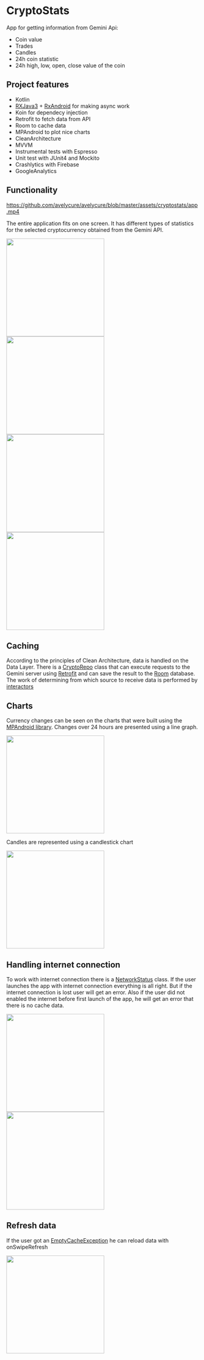 # CryptoStats

App for getting information from Gemini Api:
* Coin value
* Trades
* Candles
* 24h coin statistic
* 24h high, low, open, close value of the coin

## Project features

* Kotlin
* [RXJava3](https://github.com/ReactiveX/RxJava) + [RxAndroid](https://github.com/ReactiveX/RxAndroid) for making async work
* Koin for dependecy injection
* Retrofit to fetch data from API
* Room to cache data
* MPAndroid to plot nice charts
* CleanArchitecture
* MVVM
* Instrumental tests with Espresso
* Unit test with JUnit4 and Mockito
* Crashlytics with Firebase
* GoogleAnalytics

## Functionality

https://github.com/avelycure/avelycure/blob/master/assets/cryptostats/app.mp4

The entire application fits on one screen. It has different types of statistics for the selected cryptocurrency obtained from the Gemini API.

<p>
  <img src="https://github.com/avelycure/avelycure/blob/master/assets/cryptostats/actual1.jpg" width="256" />
  <img src="https://github.com/avelycure/avelycure/blob/master/assets/cryptostats/actual2.jpg" width="256" />
  <img src="https://github.com/avelycure/avelycure/blob/master/assets/cryptostats/actual3.jpg" width="256" />
  <img src="https://github.com/avelycure/avelycure/blob/master/assets/cryptostats/cache1.jpg" width="256" />
</p>

## Caching

According to the principles of Clean Architecture, data is handled on the Data Layer. There is a [CryptoRepo](https://github.com/avelycure/CryptoStats/blob/master/app/src/main/java/com/avelycure/cryptostats/data/repo/CryptoRepo.kt) class that can execute requests to the Gemini server using [Retrofit](https://github.com/avelycure/CryptoStats/blob/master/app/src/main/java/com/avelycure/cryptostats/data/remote/api_service/GeminiApiService.kt) and can save the result to the [Room](https://github.com/avelycure/CryptoStats/blob/master/app/src/main/java/com/avelycure/cryptostats/data/local/dao/CacheDao.kt) database. The work of determining from which source to receive data is performed by [interactors](https://github.com/avelycure/CryptoStats/tree/master/app/src/main/java/com/avelycure/cryptostats/domain/interactors)

## Charts

Currency changes can be seen on the charts that were built using the [MPAndroid library](https://github.com/PhilJay/MPAndroidChart). Changes over 24 hours are presented using a line graph. 

<p>
  <img src="https://github.com/avelycure/avelycure/blob/master/assets/cryptostats/linechart.jpg" width="256" />
</p>

Candles are represented using a candlestick chart

<p>
  <img src="https://github.com/avelycure/avelycure/blob/master/assets/cryptostats/candles.jpg" width="256" />
</p>

## Handling internet connection
To work with internet connection there is a [NetworkStatus](https://github.com/avelycure/CryptoStats/blob/master/app/src/main/java/com/avelycure/cryptostats/utils/network_utils/NetworkStatus.kt) class. If the user launches the app with internet connection everything is all right. But if the internet connection is lost user will get an error. Also if the user did not enabled the internet before first launch of the app, he will get an error that there is no cache data. 

<p>
  <img src="https://github.com/avelycure/avelycure/blob/master/assets/cryptostats/error.jpg" width="256" />
  <img src="https://github.com/avelycure/avelycure/blob/master/assets/cryptostats/on_disable_network.jpg" width="256" />
</p>

## Refresh data

If the user got an [EmptyCacheException](https://github.com/avelycure/CryptoStats/blob/master/app/src/main/java/com/avelycure/cryptostats/utils/exceptions/EmptyCacheException.kt) he can reload data with onSwipeRefresh
<p>
  <img src="https://github.com/avelycure/avelycure/blob/master/assets/cryptostats/on_update.jpg" width="256" />
</p>
